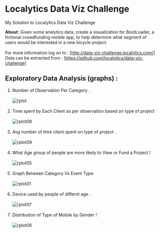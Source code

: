 # Localytics Data Viz Challenge 
My Solution to Localytics Data Viz Challenge 

<b>About</b>: Given some analytics data, create a visualization for BootLoader, a fictional crowdfunding mobile app, to help determine what segment of users would be interested in a new bicycle project.</br></br>
For more information log on to : [http://data-viz-challenge.localytics.com/]
Data can be extracted from : [https://github.com/localytics/data-viz-challenge] </br>
## Exploratory Data Analysis (graphs) :</br>
1. Number of Observation Per Category .  </br></br>
![rplot](https://cloud.githubusercontent.com/assets/7979139/24016556/a37dd50e-0ab2-11e7-9416-e43a22bcdda5.png)</br></br>
2. Time spent by Each Client as per observation based on type of project</br></br> 
![rplot08](https://cloud.githubusercontent.com/assets/7979139/24016606/dbaf65f0-0ab2-11e7-886e-6c1222a916b4.png)</br><br>
3. Avg number of time client spent on type of project . </br></br>
![rplot09](https://cloud.githubusercontent.com/assets/7979139/24016636/ef782f18-0ab2-11e7-87c3-707fb1a58af2.png)</br></br>
4. What Age group of people are more likely to View or Fund a Project ! </br></br> 
![rplot05](https://cloud.githubusercontent.com/assets/7979139/24016590/c540edca-0ab2-11e7-8bcd-33539daf6a4f.png)</br></br>
5. Graph Between Category Vs Event Type</br></br>
![rplot01](https://cloud.githubusercontent.com/assets/7979139/24016573/b3ad9284-0ab2-11e7-9e78-760da22e8167.png)</br></br>
6. Device used by people of differnt age .</br></br> 
![rplot07](https://cloud.githubusercontent.com/assets/7979139/24016848/b45ce436-0ab3-11e7-9c18-acf716e485aa.png)</br></br>
7. Distribution of Type of Mobile by Gender !</br></br>
![rplot06](https://cloud.githubusercontent.com/assets/7979139/24016596/ce890a2a-0ab2-11e7-8b72-6fb610eb567c.png)









